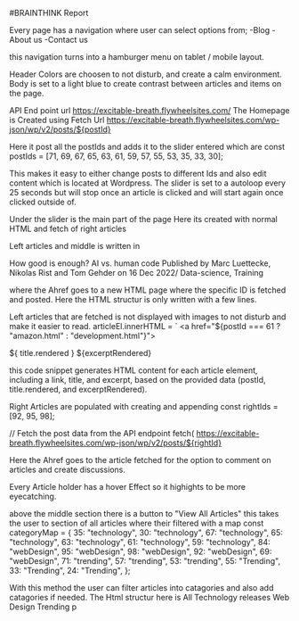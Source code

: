 

#BRAINTHINK Report

Every page has a navigation where user can select options from; -Blog -About us -Contact us

this navigation turns into a hamburger menu on tablet / mobile layout.

Header Colors are choosen to not disturb, and create a calm environment. Body is set to a light blue to create contrast between articles and items on the page.

API End point url https://excitable-breath.flywheelsites.com/ The Homepage is Created using Fetch Url https://excitable-breath.flywheelsites.com/wp-json/wp/v2/posts/${postId}

Here it post all the postIds and adds it to the slider entered which are const postIds = [71, 69, 67, 65, 63, 61, 59, 57, 55, 53, 35, 33, 30];

This makes it easy to either change posts to different Ids and also edit content which is located at Wordpress. The slider is set to a autoloop every 25 seconds but will stop once an article is clicked and will start again once clicked outside of.

Under the slider is the main part of the page Here its created with normal HTML and fetch of right articles

Left articles and middle is written in


How good is enough? AI vs. human code
                        Published by Marc Luettecke, Nikolas Rist and Tom Gehder                         on 16 Dec 2022/ Data-science, Training                       

                    
where the Ahref goes to a new HTML page where the specific ID is fetched and posted. Here the HTML structur is only written with a few lines.

        
      
Left articles that are fetched is not displayed with images to not disturb and make it easier to read. articleEl.innerHTML = ` <a href="${postId === 61 ? "amazon.html" : "development.html"}">

${ title.rendered }
${excerptRendered}

this code snippet generates HTML content for each article element, including a link, title, and excerpt, based on the provided data (postId, title.rendered, and excerptRendered).

Right Articles are populated with creating and appending const rightIds = [92, 95, 98];

// Fetch the post data from the API endpoint         fetch(           https://excitable-breath.flywheelsites.com/wp-json/wp/v2/posts/${rightId}

Here the Ahref goes to the article fetched for the option to comment on articles and create discussions.

Every Article holder has a hover Effect so it highights to be more eyecatching.

above the middle section there is a button to "View All Articles" this takes the user to section of all articles where their filtered with a map const categoryMap = { 35: "technology", 30: "technology", 67: "technology", 65: "technology", 63: "technology", 61: "technology", 59: "technology", 84: "webDesign", 95: "webDesign", 98: "webDesign", 92: "webDesign", 69: "webDesign", 71: "trending", 57: "trending", 53: "trending", 55: "Trending", 33: "Trending", 24: "Trending", };

With this method the user can filter articles into catagories and also add catagories if needed. The Html structur here is All Technology releases Web Design Trending p
